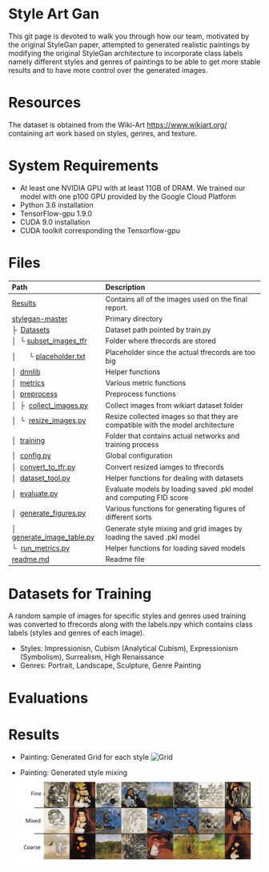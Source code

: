 # Style Art Gan

This git page is devoted to walk you through how our team, motivated by the original StyleGan paper, attempted to generated realistic paintings by modifying the original StyleGan architecture to incorporate class labels namely different styles and genres of paintings to be able to get more stable results and to have more control over the generated images.


# Resources

The dataset is obtained from the Wiki-Art https://www.wikiart.org/ containing art work based on styles, genres, and texture. 

# System Requirements

* At least one NVIDIA GPU with at least 11GB of DRAM. We trained our model with one p100 GPU provided by the Google Cloud Platform
* Python 3.6 installation 
* TensorFlow-gpu 1.9.0 
* CUDA 9.0 installation
* CUDA toolkit corresponding the Tensorflow-gpu

# Files
| Path | Description
| :--- | :----------
| [Results](https://github.com/boistud/StyleArtGan/tree/master/Results)| Contains all of the images used on the final report.
| [stylegan-master](https://github.com/boistud/StyleArtGan/tree/master/stylegan-master)| Primary directory
| &boxvr;&nbsp; [Datasets](https://github.com/boistud/StyleArtGan/tree/master/stylegan-master/datasets) | Dataset path pointed by train.py
| &boxv;&nbsp; &boxur;&nbsp;[subset_images_tfr](https://github.com/boistud/StyleArtGan/tree/master/stylegan-master/datasets/subset_images_tfr) | Folder where tfrecords are stored
| &boxv;&nbsp; &ensp;&ensp; &boxur;&nbsp;[placeholder.txt](https://github.com/boistud/StyleArtGan/tree/master/stylegan-master/datasets/subset_images_tfr/placeholder.txt) | Placeholder since the actual tfrecords are too big
| &boxv;&nbsp; [dnnlib](https://github.com/alex91121/Style_Art_GAN/tree/master/stylegan-master-clean/dnnlib) | Helper functions
| &boxv;&nbsp; [metrics](https://github.com/boistud/StyleArtGan/tree/master/stylegan-master/metrics) | Various metric functions
| &boxv;&nbsp; [preprocess](https://github.com/boistud/StyleArtGan/tree/master/stylegan-master/preprocess) | Preprocess functions
| &boxv;&nbsp; &boxvr;&nbsp; [collect_images.py](https://github.com/boistud/StyleArtGan/blob/master/stylegan-master/preprocess/collect_images.py) | Collect images from wikiart dataset folder
| &boxv;&nbsp; &boxur;&nbsp; [resize_images.py](https://github.com/boistud/StyleArtGan/blob/master/stylegan-master/preprocess/resize_images.py) | Resize collected images so that they are compatible with the model architecture
| &boxv;&nbsp; [training](https://github.com/boistud/StyleArtGan/tree/master/stylegan-master/training) | Folder that contains actual networks and training process
| &boxv;&nbsp; [config.py](https://github.com/boistud/StyleArtGan/blob/master/stylegan-master/config.py) | Global configuration
| &boxv;&nbsp; [convert_to_tfr.py](https://github.com/boistud/StyleArtGan/blob/master/stylegan-master/convert_to_tfr.py) | Convert resized iamges to tfrecords
| &boxv;&nbsp; [dataset_tool.py](https://github.com/boistud/StyleArtGan/blob/master/stylegan-master/dataset_tool.py) | Helper functions for dealing with datasets
| &boxv;&nbsp; [evaluate.py](https://github.com/boistud/StyleArtGan/blob/master/stylegan-master/evaluate.py) | Evaluate models by loading saved .pkl model and computing FID score
| &boxv;&nbsp; [generate_figures.py](https://github.com/boistud/StyleArtGan/blob/master/stylegan-master/generate_figures.py) | Various functions for generating figures of different sorts
| &boxv;&nbsp; [generate_image_table.py](https://github.com/boistud/StyleArtGan/blob/master/stylegan-master/generate_image_table.py) | Generate style mixing and grid images by loading the saved .pkl model
| &boxur;&nbsp; [run_metrics.py](https://github.com/boistud/StyleArtGan/blob/master/stylegan-master/run_metrics.py) | Helper functions for loading saved models
| [readme.md](https://github.com/boistud/StyleArtGan/blob/master/readme.md)| Readme file


# Datasets for Training

A random sample of images for specific styles and genres used training was converted to tfrecords along with the labels.npy which contains class labels (styles and genres of each image).

* Styles: Impressionisn, Cubism (Analytical Cubism), Expressionism (Symbolism), Surrealism, High Renaissance
* Genres: Portrait, Landscape, Sculpture, Genre Painting

# Evaluations



# Results

* Painting: Generated Grid for each style
![Grid](https://github.com/boistud/StyleArtGan/blob/master/Results/grid_edited.png)

* Painting: Generated style mixing
![Style Mixing](https://github.com/boistud/StyleArtGan/blob/master/Results/mixing_edited.png)

